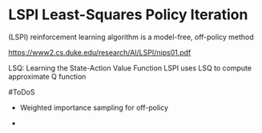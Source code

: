 # LSPI  Least-Squares Policy Iteration

(LSPI) reinforcement learning algorithm is a model-free, off-policy method

https://www2.cs.duke.edu/research/AI/LSPI/nips01.pdf

 LSQ: Learning the State-Action Value Function
 LSPI uses LSQ to compute approximate Q function


#ToDoS
- Weighted importance sampling for off-policy

- 
